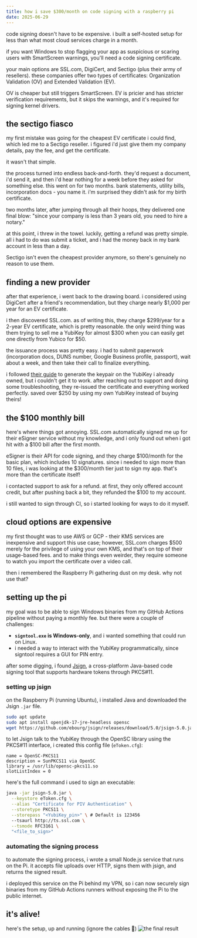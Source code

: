 ```yaml
---
title: how i save $300/month on code signing with a raspberry pi
date: 2025-06-29
---
```


code signing doesn't have to be expensive. i built a self-hosted setup for less than what most cloud services charge in a month.

if you want Windows to stop flagging your app as suspicious or scaring users with SmartScreen warnings, you'll need a code signing certificate.

your main options are SSL.com, DigiCert, and Sectigo (plus their army of resellers). these companies offer two types of certificates: Organization Validation (OV) and Extended Validation (EV).

OV is cheaper but still triggers SmartScreen. EV is pricier and has stricter verification requirements, but it skips the warnings, and it's required for signing kernel drivers.

## the sectigo fiasco

my first mistake was going for the cheapest EV certificate i could find, which led me to a Sectigo reseller. i figured i'd just give them my company details, pay the fee, and get the certificate.

it wasn't that simple.

the process turned into endless back-and-forth. they'd request a document, i'd send it, and then i'd hear nothing for a week before they asked for something else. this went on for two months. bank statements, utility bills, incorporation docs - you name it. i'm surprised they didn't ask for my birth certificate.

two months later, after jumping through all their hoops, they delivered one final blow: "since your company is less than 3 years old, you need to hire a notary."

at this point, i threw in the towel. luckily, getting a refund was pretty simple. all i had to do was submit a ticket, and i had the money back in my bank account in less than a day.

Sectigo isn't even the cheapest provider anymore, so there's genuinely no reason to use them.

## finding a new provider

after that experience, i went back to the drawing board. i considered using DigiCert after a friend's recommendation, but they charge nearly $1,000 per year for an EV certificate.

i then discovered SSL.com. as of writing this, they charge $299/year for a 2-year EV certificate, which is pretty reasonable. the only weird thing was them trying to sell me a YubiKey for almost $300 when you can easily get one directly from Yubico for $50.

the issuance process was pretty easy. i had to submit paperwork (incorporation docs, DUNS number, Google Business profile, passport), wait about a week, and then take their call to finalize everything.

i followed [their guide](https://www.ssl.com/how-to/key-generation-and-attestation-with-YubiKey/) to generate the keypair on the YubiKey i already owned, but i couldn't get it to work. after reaching out to support and doing some troubleshooting, they re-issued the certificate and everything worked perfectly. saved over $250 by using my own YubiKey instead of buying theirs!

## the $100 monthly bill

here's where things got annoying. SSL.com automatically signed me up for their eSigner service without my knowledge, and i only found out when i got hit with a $100 bill after the first month.

eSigner is their API for code signing, and they charge $100/month for the basic plan, which includes 10 signatures. since i needed to sign more than 10 files, i was looking at the $300/month tier just to sign my app. that's more than the certificate itself!

i contacted support to ask for a refund. at first, they only offered account credit, but after pushing back a bit, they refunded the $100 to my account.

i still wanted to sign through CI, so i started looking for ways to do it myself.

## cloud options are expensive

my first thought was to use AWS or GCP - their KMS services are inexpensive and support this use case; however, SSL.com charges $500 merely for the privilege of using your own KMS, and that's on top of their usage-based fees. and to make things even weirder, they require someone to watch you import the certificate over a video call.

then i remembered the Raspberry Pi gathering dust on my desk. why not use that?

## setting up the pi

my goal was to be able to sign Windows binaries from my GitHub Actions pipeline without paying a monthly fee. but there were a couple of challenges:

- **`signtool.exe` is Windows-only**, and i wanted something that could run on Linux.
- i needed a way to interact with the YubiKey programmatically, since signtool requires a GUI for PIN entry.

after some digging, i found [Jsign](https://github.com/ebourg/jsign), a cross-platform Java-based code signing tool that supports hardware tokens through PKCS#11.

### setting up jsign

on the Raspberry Pi (running Ubuntu), i installed Java and downloaded the Jsign `.jar` file.

```bash
sudo apt update
sudo apt install openjdk-17-jre-headless opensc
wget https://github.com/ebourg/jsign/releases/download/5.0/jsign-5.0.jar
```

to let Jsign talk to the YubiKey through the OpenSC library using the PKCS#11 interface, i created this config file (`eToken.cfg`):

```
name = OpenSC-PKCS11
description = SunPKCS11 via OpenSC
library = /usr/lib/opensc-pkcs11.so
slotListIndex = 0
```

here's the full command i used to sign an executable:

```bash
java -jar jsign-5.0.jar \
  --keystore eToken.cfg \
  --alias "Certificate for PIV Authentication" \
  --storetype PKCS11 \
  --storepass "<YubiKey_pin>" \ # Default is 123456
  --tsaurl http://ts.ssl.com \
  --tsmode RFC3161 \
  "<file_to_sign>"
```

### automating the signing process

to automate the signing process, i wrote a small Node.js service that runs on the Pi. it accepts file uploads over HTTP, signs them with jsign, and returns the signed result.

i deployed this service on the Pi behind my VPN, so i can now securely sign binaries from my GitHub Actions runners without exposing the Pi to the public internet.

## it's alive!

here's the setup, up and running (ignore the cables 🙏)
![the final result](/blog-assets/windows-code-signing-with-rpi/photo_2025-06-29_05-20-54.jpg)
